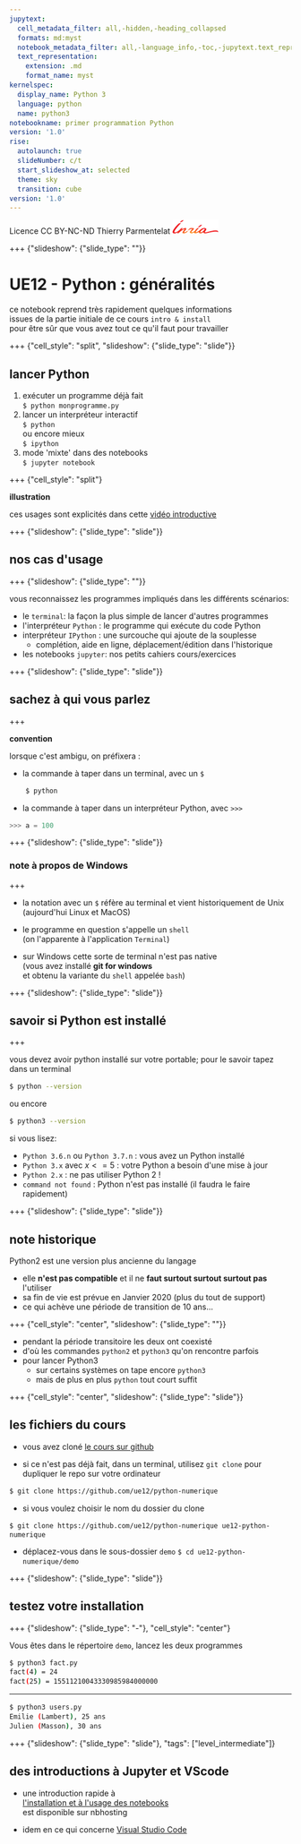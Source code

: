 ```yaml
---
jupytext:
  cell_metadata_filter: all,-hidden,-heading_collapsed
  formats: md:myst
  notebook_metadata_filter: all,-language_info,-toc,-jupytext.text_representation.jupytext_version,-jupytext.text_representation.format_version
  text_representation:
    extension: .md
    format_name: myst
kernelspec:
  display_name: Python 3
  language: python
  name: python3
notebookname: primer programmation Python
version: '1.0'
rise:
  autolaunch: true
  slideNumber: c/t
  start_slideshow_at: selected
  theme: sky
  transition: cube
version: '1.0'
---
```


<div class="licence">
<span>Licence CC BY-NC-ND</span>
<span>Thierry Parmentelat</span>
<span><img src="media/inria-25-alpha.png" /></span>
</div>

+++ {"slideshow": {"slide_type": ""}}

# UE12 - Python : généralités

ce notebook reprend très rapidement quelques informations  
issues de la partie initiale de ce cours `intro & install`  
pour être sûr que vous avez tout ce qu'il faut pour travailler

+++ {"cell_style": "split", "slideshow": {"slide_type": "slide"}}

## lancer Python

1. exécuter un programme déjà fait  
  `$ python monprogramme.py`
1. lancer un interpréteur interactif  
  `$ python`  
  ou encore mieux  
  `$ ipython`
1. mode 'mixte' dans des notebooks  
  `$ jupyter notebook`

+++ {"cell_style": "split"}

**illustration**

ces usages sont explicités dans cette
[vidéo introductive](https://youtu.be/ULzWaZQa1Dc)

+++ {"slideshow": {"slide_type": "slide"}}

## nos cas d'usage

+++ {"slideshow": {"slide_type": ""}}

vous reconnaissez les programmes impliqués dans les différents scénarios:

* le `terminal`: la façon la plus simple de lancer d'autres programmes
* l'interpréteur `Python` : le programme qui exécute du code Python
* interpréteur `IPython` : une surcouche qui ajoute de la souplesse
  * complétion, aide en ligne, déplacement/édition dans l'historique
* les notebooks `jupyter`: nos petits cahiers cours/exercices  

+++ {"slideshow": {"slide_type": "slide"}}

## sachez à qui vous parlez

+++

**convention**

lorsque c'est ambigu, on préfixera :

* la commande à taper dans un terminal, avec un `$`  

```bash
    $ python
```
    
* la commande à taper dans un interpréteur Python, avec `>>>`

```python
>>> a = 100
```

+++ {"slideshow": {"slide_type": "slide"}}

### note à propos de Windows

+++

* la notation avec un `$` réfère au terminal et vient historiquement de Unix  
(aujourd'hui Linux et MacOS)



* le programme en question s'appelle un `shell`  
(on l'apparente à l'application `Terminal`)



* sur Windows cette sorte de terminal n'est pas native  
(vous avez installé **git for windows**  
et obtenu la variante du `shell` appelée `bash`)

+++ {"slideshow": {"slide_type": "slide"}}

## savoir si Python est installé

+++

vous devez avoir python installé sur votre portable; pour le savoir tapez dans un terminal

```bash
$ python --version
```

ou encore

```bash
$ python3 --version
```

si vous lisez:

* `Python 3.6.n` ou `Python 3.7.n` : vous avez un Python installé
* `Python 3.x` avec $x <= 5$ : votre Python a besoin d'une mise à jour
* `Python 2.x` : ne pas utiliser Python 2 !
* `command not found` : Python n'est pas installé (il faudra le faire rapidement)

+++ {"slideshow": {"slide_type": "slide"}}

## note historique

Python2 est une version plus ancienne du langage

* elle **n'est pas compatible** et il ne **faut surtout surtout surtout pas** l'utiliser
* sa fin de vie est prévue en Janvier 2020 (plus du tout de support)
* ce qui achève une période de transition de 10 ans...

+++ {"cell_style": "center", "slideshow": {"slide_type": ""}}



* pendant la période transitoire les deux ont coexisté
* d'où les commandes `python2` et `python3` qu'on rencontre parfois
* pour lancer Python3
  * sur certains systèmes on tape encore `python3`
  * mais de plus en plus `python` tout court suffit

+++ {"cell_style": "center", "slideshow": {"slide_type": "slide"}}

## les fichiers du cours

* vous avez cloné [le cours sur github](https://github.com/ue12/python-numerique/tree/master/demo)


* si ce n'est pas déjà fait, dans un terminal, utilisez `git clone` pour dupliquer le repo sur votre ordinateur  
```bash
$ git clone https://github.com/ue12/python-numerique
```

* si vous voulez choisir le nom du dossier du clone 
```shell
$ git clone https://github.com/ue12/python-numerique ue12-python-numerique
```
  
* déplacez-vous dans le sous-dossier `demo` `$ cd ue12-python-numerique/demo`

+++ {"slideshow": {"slide_type": "slide"}}

## testez votre installation

+++ {"slideshow": {"slide_type": "-"}, "cell_style": "center"}

Vous êtes dans le répertoire `demo`, lancez les deux programmes

```bash
$ python3 fact.py
fact(4) = 24
fact(25) = 15511210043330985984000000
```

*** 

```bash
$ python3 users.py
Emilie (Lambert), 25 ans
Julien (Masson), 30 ans
```

+++ {"slideshow": {"slide_type": "slide"}, "tags": ["level_intermediate"]}

## des introductions à Jupyter et VScode

* une introduction rapide à   
  [l'installation et à l'usage des notebooks](https://nbhosting.inria.fr/auditor/notebook/python-slides:extras/slides-extras/03-1-notebooks-basic)  
  est disponible sur nbhosting

* idem en ce qui concerne [Visual Studio Code](https://nbhosting.inria.fr/auditor/notebook/python-slides:extras/slides-extras/07-vscode)
